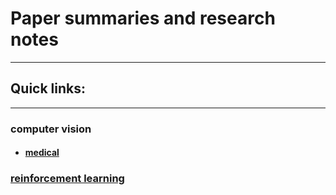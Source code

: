 # Paper summaries and research notes
---
## Quick links:
---
### computer vision
- #### [medical](cv/medical/bibliography.md)
### [reinforcement learning](rl/bibliography.md)